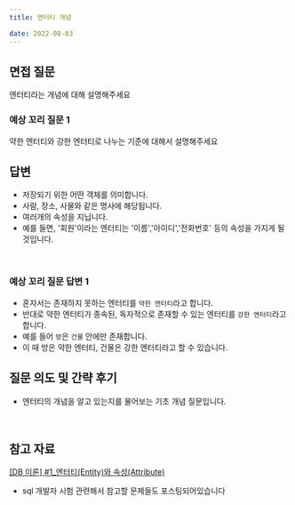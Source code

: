 ```yaml
---
title: 엔터티 개념

date: 2022-08-03
---
```


## 면접 질문

엔터티라는 개념에 대해 설명해주세요
<br />

### 예상 꼬리 질문 1

약한 엔터티와 강한 엔터티로 나누는 기준에 대해서 설명해주세요
<br />

## 답변

-   저장되기 위한 어떤 객체를 의미합니다.
-   사람, 장소, 사물와 같은 명사에 해당됩니다.
-   여러개의 속성을 지닙니다.
-   예를 들면, '회원'이라는 엔터티는 '이름','아이디','전화번호' 등의 속성을 가지게 될 것입니다.

 <br />

### 예상 꼬리 질문 답변 1

-   혼자서는 존재하지 못하는 엔터티를 `약한 엔터티`라고 합니다.
-   반대로 약한 엔터티가 종속된, 독자적으로 존재할 수 있는 엔터티를 `강한 엔터티`라고 합니다.
-   예를 들어 `방`은 `건물` 안에만 존재합니다.
-   이 때 방은 약한 엔터티, 건물은 강한 엔터티라고 할 수 있습니다.

## 질문 의도 및 간략 후기

-   엔터티의 개념을 알고 있는지를 물어보는 기초 개념 질문입니다.

<br />

## 참고 자료

[[DB 이론] #1\_엔터티(Entity)와 속성(Attribute)](https://doorbw.tistory.com/227)

-   sql 개발자 시험 관련해서 참고할 문제들도 포스팅되어있습니다
